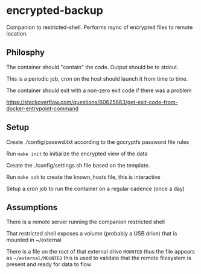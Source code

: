 # encrypted-backup
Companion to restricted-shell. Performs rsync of encrypted files to remote location.

## Philosphy

The container should "contain" the code. Output should be to stdout.

This is a periodic job, cron on the host should launch it from time to time.

The container should exit with a non-zero exit code if there was a problem

https://stackoverflow.com/questions/60625863/get-exit-code-from-docker-entrypoint-command


## Setup

Create ./config/passwd.txt according to the gocryptfs password file rules

Run `make init` to initialize the encrypted view of the data

Create the ./config/settings.sh file based on the template. 

Run `make ssh` to create the known_hosts file, this is interactive

Setup a cron job to run the container on a regular cadence (once a day)


## Assumptions

There is a remote server running the companion restricted shell

That restricted shell exposes a volume (probably a USB drive) that is mounted in ~/external

There is a file on the root of that external drive `MOUNTED` thus the file appears as `~/external/MOUNTED` this is used to validate that the remote filesystem is present and ready for data to flow


